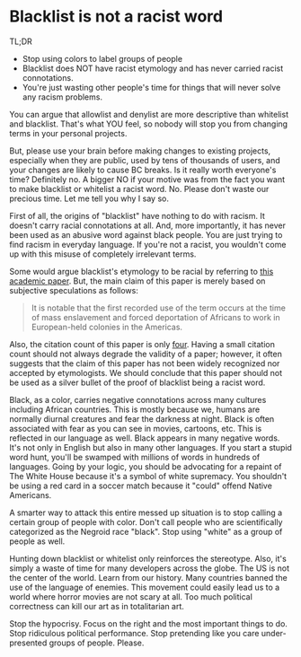 # Blacklist is not a racist word

TL;DR
- Stop using colors to label groups of people
- Blacklist does NOT have racist etymology and has never carried racist connotations.
- You're just wasting other people's time for things that will never solve any racism problems.

You can argue that allowlist and denylist are more descriptive than whitelist and blacklist. That's what YOU feel, so nobody will stop you from changing terms in your personal projects.

But, please use your brain before making changes to existing projects, especially when they are public, used by tens of thousands of users, and your changes are likely to cause BC breaks. Is it really worth everyone's time? Definitely no. A bigger NO if your motive was from the fact you want to make blacklist or whitelist a racist word. No. Please don't waste our precious time. Let me tell you why I say so.

First of all, the origins of "blacklist" have nothing to do with racism. It doesn't carry racial connotations at all. And, more importantly, it has never been used as an abusive word against black people. You are just trying to find racism in everyday language. If you're not a racist, you wouldn't come up with this misuse of completely irrelevant terms.

Some would argue blacklist's etymology to be racial by referring to [this academic paper](https://www.ncbi.nlm.nih.gov/pmc/articles/PMC6148600/). But, the main claim of this paper is merely based on subjective speculations as follows:

> It is notable that the first recorded use of the term occurs at the time of mass enslavement and forced deportation of Africans to work in European-held colonies in the Americas.

Also, the citation count of this paper is only [four](https://scholar.google.com/scholar?rlz=1C5CHFA_enJP805JP807&um=1&ie=UTF-8&lr&cites=17419557131221922597). Having a small citation count should not always degrade the validity of a paper; however, it often suggests that the claim of this paper has not been widely recognized nor accepted by etymologists. We should conclude that this paper should not be used as a silver bullet of the proof of blacklist being a racist word.

Black, as a color, carries negative connotations across many cultures including African countries. This is mostly because we, humans are normally diurnal creatures and fear the darkness at night. Black is often associated with fear as you can see in movies, cartoons, etc. This is reflected in our language as well. Black appears in many negative words. It's not only in English but also in many other languages. If you start a stupid word hunt, you'll be swamped with millions of words in hundreds of languages. Going by your logic, you should be advocating for a repaint of The White House because it's a symbol of white supremacy. You shouldn't be using a red card in a soccer match because it "could" offend Native Americans.

A smarter way to attack this entire messed up situation is to stop calling a certain group of people with color. Don't call people who are scientifically categorized as the Negroid race "black". Stop using "white" as a group of people as well.

Hunting down blacklist or whitelist only reinforces the stereotype. Also, it's simply a waste of time for many developers across the globe. The US is not the center of the world. Learn from our history. Many countries banned the use of the language of enemies. This movement could easily lead us to a world where horror movies are not scary at all. Too much political correctness can kill our art as in totalitarian art.

Stop the hypocrisy. Focus on the right and the most important things to do. Stop ridiculous political performance. Stop pretending like you care under-presented groups of people. Please.
